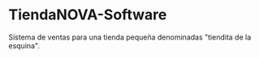 # TiendaNOVA-Software
Sistema de ventas para una tienda pequeña denominadas "tiendita de la esquina".
